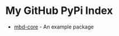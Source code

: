 # My GitHub PyPi Index

- [mbd-core](https://github.com/ZKAI-Network/mbd-core.git) - An example package
